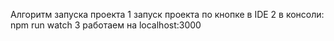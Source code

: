 Алгоритм запуска проекта
1 запуск проекта по кнопке в IDE
2 в консоли: npm run watch
3 работаем на localhost:3000